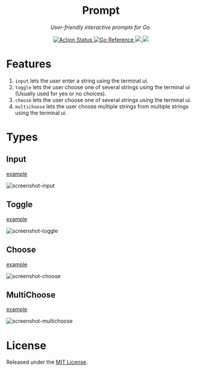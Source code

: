 <div align="center">
  <h1>Prompt</h1>
  <p><i>User-friendly interactive prompts for Go.</i></p>

  <p>
    <a href="https://github.com/cqroot/prompt/actions">
      <img src="https://github.com/cqroot/prompt/workflows/test/badge.svg" alt="Action Status" />
      <a href="https://pkg.go.dev/github.com/cqroot/prompt" target="_blank">
        <img src="https://pkg.go.dev/badge/github.com/cqroot/prompt.svg" alt="Go Reference" />
      </a>
        <a href="https://github.com/cqroot/prompt/blob/main/LICENSE">
        <img src="https://img.shields.io/github/license/cqroot/prompt" />
      </a>
      <a href="https://github.com/cqroot/prompt/issues">
        <img src="https://img.shields.io/github/issues/cqroot/prompt" />
      </a>
    </a>
  </p>
</div>

# Features

1. `input` lets the user enter a string using the terminal ui.
2. `toggle` lets the user choose one of several strings using the terminal ui (Usually used for yes or no choices).
3. `choose` lets the user choose one of several strings using the terminal ui.
4. `multichoose` lets the user choose multiple strings from multiple strings using the terminal ui.

# Types

## Input

[example](https://github.com/cqroot/prompt/blob/main/examples/input/main.go)

![screenshot-input](https://user-images.githubusercontent.com/46901748/216246350-d14074b0-0895-4a0b-890f-11c0cd725a04.gif)

## Toggle

[example](https://github.com/cqroot/prompt/blob/main/examples/toggle/main.go)

![screenshot-toggle](https://user-images.githubusercontent.com/46901748/216246356-fb3eb7df-7240-4a09-8899-45797bfe79c7.gif)

## Choose

[example](https://github.com/cqroot/prompt/blob/main/examples/choose/main.go)

![screenshot-choose](https://user-images.githubusercontent.com/46901748/216246342-da8d8b67-983c-41b8-b85d-a4ef2dcab0bd.gif)

## MultiChoose

[example](https://github.com/cqroot/prompt/blob/main/examples/multichoose/main.go)

![screenshot-multichoose](https://user-images.githubusercontent.com/46901748/216246355-92129b7b-c812-4b15-bfbc-7ec7e39e972a.gif)

# License

Released under the [MIT License](https://github.com/cqroot/prompt/blob/main/LICENSE).
